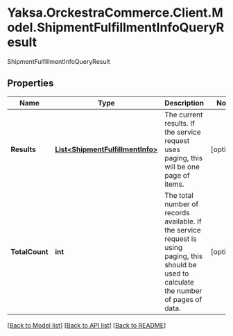 # Yaksa.OrckestraCommerce.Client.Model.ShipmentFulfillmentInfoQueryResult
ShipmentFulfillmentInfoQueryResult

## Properties

Name | Type | Description | Notes
------------ | ------------- | ------------- | -------------
**Results** | [**List&lt;ShipmentFulfillmentInfo&gt;**](ShipmentFulfillmentInfo.md) | The current results. If the service request uses paging, this will be one page of items. | [optional] 
**TotalCount** | **int** | The total number of records available. If the service request is using paging, this should be used to calculate the number of pages of data. | [optional] 

[[Back to Model list]](../README.md#documentation-for-models) [[Back to API list]](../README.md#documentation-for-api-endpoints) [[Back to README]](../README.md)

